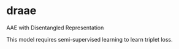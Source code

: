 # draae
AAE with Disentangled Representation

This model requires semi-supervised learning to learn triplet loss.
